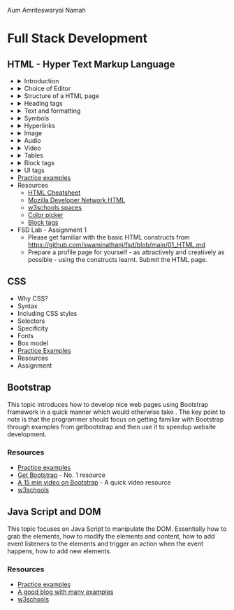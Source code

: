 Aum Amriteswaryai Namah

# Full Stack Development

## HTML - Hyper Text Markup Language

* <details><summary>Introduction</summary>
  - World Wide Web <br />
  - Web 1.0, Web 2.0, Web 3.0 <br />
  - Model View Controller (MVC) architecture <br />
  - Front End: HTML, CSS, JavaScript [jQuery, Bootstrap] <br />
  - HTML5 <br />
  - Document Object Model (DOM) <br />
  </details>
* <details><summary>Choice of Editor</summary>
  - Atom / VS Code / SublimeText <br />
  - w3schools / codepen <br />
  </details
* <details><summary>Structure of a HTML page</summary>
  - Set doctype <br />
  - The &lt;html&gt; tag <br />
  - The &lt;head&gt; tag <br />
  - The &lt;meta&gt; tag with charset attribute <br />
  - The &lt;title&gt; tag <br />
  - The &lt;body&gt; tag
  </details>
* <details><summary> Heading tags</summary>
  - The &lt;h1&gt; tag <br />
  - The &lt;h2&gt; tag <br />
  - The &lt;h3&gt; tag <br />
  - The &lt;h4&gt; tag <br />
  - The &lt;h5&gt; tag
  </details>
* <details><summary>Text and formatting</summary>
  - The &lt;p&gt; (paragraph) tag <br />
  - The &lt;p&gt; tag with align attribute set to "right" or "center" <br />
  - The &lt;strong&gt; (bold) tag <br />
  - The &lt;em&gt; (emphasis/italics) tag <br />
  - The &lt;span&gt; tag <br />
  - The &lt;span&gt; tag with style attribute text-decoration field for underline <br />
  - The &lt;span&gt; tag with style attribute for color <br />
  - The &lt;sup&gt; tag (superscript) <br />
  - The &lt;sub&gt; tag (subscript) <br />
  - The &lt;br /&gt; (line break) tag
  - The &lt;hr /&gt; (horizontal ruler) tag <br />
  - The &lt;ol&gt; (ordered list) tag <br />
  - The &lt;ul&gt; (unordered list) tag <br />
  - The &lt;li&gt; (list item) tag
  - The &lt;details&gt; and &lt;summary&gt; tags - To hide/show text <br />
  </details>
* <details><summary>Symbols</summary>
  - &amp;nbsp; - non breaking space <br />
  - &amp;#x20B9; - Indian Rupee symbol <br />
  - &amp;quot; - Double quote <br />
  - &amp;apos; - Single quote <br />
  - &amp;check; - Check mark &check; <br />
  - &amp;plus; - plus symbol <br />
  - &amp;minus; - minus symbol
  - &amp;times; - multiplication symbol <br />
  - &amp;divide; - division symbol <br />
  - &amp;equals; - equals symbol <br />
  - &amp;ne; - not equals symbol <br />
  - &amp;frac12; - &frac12; symbol <br />
  - &amp;frac14; - &frac14; symbol <br />
  - &amp;frac23; - &frac34; symbol <br />
  </details>
* <details><summary>Hyperlinks</summary>
  - The &lt;a&gt; tag <br />
  - The href attribute <br />
  - The target attribute with "_blank" value <br />
  </details>
* <details><summary>Image</summary>
  - The &lt;img&gt; tag <br />
  - The src attribute <br />
  - The alt attribute <br />
  - The height attribute <br />
  - The width attribute <br />
  - The &lt;figure&gt; tag <br />
  - The &lt;figcaption&gt; tag <br />
  </details>
* <details><summary>Audio</summary>
  - The &lt;audio&gt; tag <br />
  - The &lt;audio&gt; tag with src and controls attributes <br />
  - The &lt;source&gt; tag inside audio tag with src and type <br />
  - The autoplay** attribute <br />
  </details>
* <details><summary>Video</summary>
  - The &lt;video&gt; tag <br />
  - The &lt;video&gt; tag with src, width, height and controls attributes <br />
  - The &lt;source&gt; tag inside video tag with src and type <br />
  - The autoplay attribute <br />
  </details>
* <details><summary>Tables</summary>
  - The &lt;table&gt; tag <br />
  - The &lt;thead&gt; tag <br />
  - The &lt;tr&gt; tag <br />
  - The &lt;td&gt; tag <br />
  - The &lt;tfoot&gt; tag <br />
  - The &lt;caption&gt; tag <br />
  </details>
* <details><summary>Block tags</summary>
  - The &lt;header&gt; tag <br />
  - The &lt;nav&gt; tag <br />
  - The &lt;article&gt; tag <br />
  - The &lt;section&gt; tag <br />
  - The &lt;figure&gt; tag <br />
  - The &lt;aside&gt; tag <br />
  - The &lt;div&gt; tag <br />
  - The &lt;footer&gt; tag <br />
  - The &lt;blockquote&gt; tag <br />
  - The &lt;mark&gt; tag <br />
  </details>
* <details><summary>UI tags</summary>
  - The &lt;button&gt; tag <br />
  - The &lt;label&gt; tag <br />
  - The &lt;input&gt; tag with type attribute set to "text" (text box) <br />
  - The &lt;input&gt; tag with type attribute set to "password" (password) <br />
  - The &lt;input&gt; tag with type attribute set to "radio" (radiobutton) - to be followed by a label <br />
    - Bunch of radiobuttons are grouped by name attribute <br />
  - The &lt;input&gt; tag with type attribute set to "checkbox" (checkbox) - to be followed by a label <br />
    - Bunch of radiobuttons are grouped by name attribute <br />
  - The &lt;select&gt; tag  <br />
  - The &lt;option&gt; tag enclosed within &lt;select&gt; tag <br />
  - The &lt;meter&gt; tag with value, min and max attributes <br />
  - The &lt;progress&gt; tag with value and max attributes <br />
  </details>
* [Practice examples](01_HTML.md)
* Resources
  - [HTML Cheatsheet](https://htmlcheatsheet.com/)
  - [Mozilla Developer Network HTML](https://developer.mozilla.org/en-US/docs/Web/HTML)
  - [w3schools spaces](https://spaces.w3schools.com/)
  - [Color picker](https://www.w3schools.com/colors/colors_picker.asp)
  - [Block tags](https://softcodeon.com/tutorials/10-alternatives-to-the-div-html-tag.htm)
* FSD Lab - Assignment 1
  - Please get familiar with the basic HTML constructs from https://github.com/swaminathanj/fsd/blob/main/01_HTML.md
  - Prepare a profile page for yourself - as attractively and creatively as possible - using the constructs learnt. Submit the HTML page.

## CSS
* Why CSS?
* Syntax
* Including CSS styles
* Selectors
* Specificity
* Fonts
* Box model
* [Practice Examples](02_CSS.md)
* Resources
* Assignment

## Bootstrap
This topic introduces how to develop nice web pages using Bootstrap framework in a quick manner which would otherwise take . The key point to note is that the programmer should focus on getting familiar with Bootstrap through examples from getbootstrap and then use it to speedup website development.

### Resources
* [Practice examples](03_Bootstrap.md)
* [Get Bootstrap](https://getbootstrap.com/) - No. 1 resource
* [A 15 min video on Bootstrap](https://www.youtube.com/watch?v=dtTWD0ystG0) - A quick video resource
* [w3schools](https://www.w3schools.com/bootstrap5/index.php)


## Java Script and DOM
This topic focuses on Java Script to manipulate the DOM. Essentially how to grab the elements, how to modify the elements and content, how to add event listeners to the elements and trigger an action when the event happens, how to add new elements. 

### Resources
* [Practice examples](04_DOM_JS.md)
* [A good blog with many examples](https://www.toolsqa.com/javascript/dom-in-javascript/)
* [w3schools](https://www.w3schools.com/js/js_htmldom.asp)
